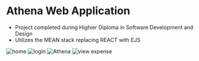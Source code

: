 # Athena Web Application
- Project completed during Highier Diploma in Software Development and Design
- Utilizes the MEAN stack replacing REACT with EJS


![home](https://user-images.githubusercontent.com/91144434/188273092-fc5cdfb2-7c30-4d11-8e37-feb98b4733ee.png)
![login](https://user-images.githubusercontent.com/91144434/188273206-3b9f0f8e-0b05-46d0-b033-ca30c6144ec1.png)
![Athena](https://user-images.githubusercontent.com/91144434/188273002-94694f6d-6480-4a70-8820-bdbb39d18b69.png) 
![view expense](https://user-images.githubusercontent.com/91144434/188273272-6a8f6f25-2133-4d95-a0ab-0a1852b81579.png)

